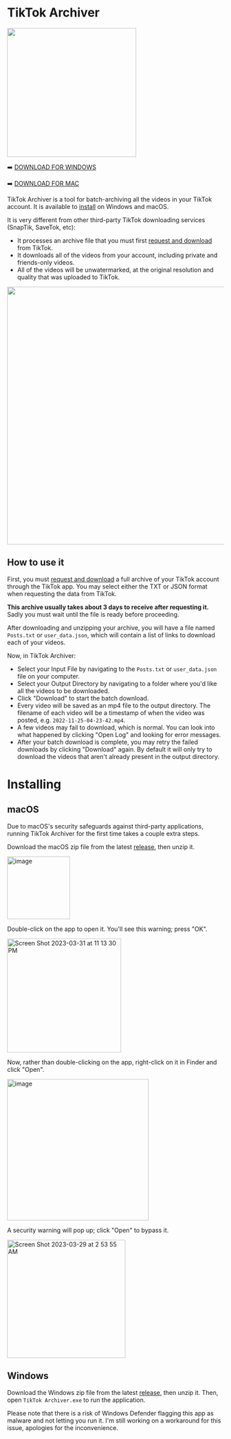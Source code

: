 # TikTok Archiver

<img src="https://user-images.githubusercontent.com/4122172/228493320-78a140b0-7a25-4ed9-9afc-4a815b93fe84.png" width=300>

:arrow_right: [DOWNLOAD FOR WINDOWS](https://github.com/aengelberg/tiktok-archiver/releases/download/0.0.9/TikTok.Archiver-0.0.9-windows-amd64.zip)

:arrow_right: [DOWNLOAD FOR MAC](https://github.com/aengelberg/tiktok-archiver/releases/download/0.0.9/TikTok.Archiver-0.0.9-macos-amd64.zip)

TikTok Archiver is a tool for batch-archiving all the videos in your TikTok account. It is available to [install](#installing) on Windows and macOS.

It is very different from other third-party TikTok downloading services (SnapTik, SaveTok, etc):

* It processes an archive file that you must first [request and download](https://support.tiktok.com/en/account-and-privacy/personalized-ads-and-data/requesting-your-data) from TikTok.
* It downloads all of the videos from your account, including private and friends-only videos.
* All of the videos will be unwatermarked, at the original resolution and quality that was uploaded to TikTok.

<img width=600 src="https://user-images.githubusercontent.com/4122172/229311721-6d170f0f-c9f3-4162-81b1-58f8a28c2b01.png">

## How to use it

First, you must [request and download](https://support.tiktok.com/en/account-and-privacy/personalized-ads-and-data/requesting-your-data) a full archive of your TikTok account through the TikTok app. You may select either the TXT or JSON format when requesting the data from TikTok.

**This archive usually takes about 3 days to receive after requesting it.** Sadly you must wait until the file is ready before proceeding.

After downloading and unzipping your archive, you will have a file named `Posts.txt` or `user_data.json`, which will contain a list of links to download each of your videos.

Now, in TikTok Archiver:

* Select your Input File by navigating to the `Posts.txt` or `user_data.json` file on your computer.
* Select your Output Directory by navigating to a folder where you'd like all the videos to be downloaded.
* Click "Download" to start the batch download.
* Every video will be saved as an mp4 file to the output directory. The filename of each video will be a timestamp of when the video was posted, e.g. `2022-11-25-04-23-42.mp4`.
* A few videos may fail to download, which is normal. You can look into what happened by clicking "Open Log" and looking for error messages.
* After your batch download is complete, you may retry the failed downloads by clicking "Download" again. By default it will only try to download the videos that aren't already present in the output directory.

# Installing

## macOS

Due to macOS's security safeguards against third-party applications, running TikTok Archiver for the first time takes a couple extra steps.

Download the macOS zip file from the latest [release](https://github.com/aengelberg/tiktok-archiver/releases/latest), then unzip it.

<img width="146" alt="image" src="https://user-images.githubusercontent.com/4122172/228495873-4a83553e-9968-4015-9586-083fb911639b.png">

Double-click on the app to open it. You'll see this warning; press "OK".

<img width="265" alt="Screen Shot 2023-03-31 at 11 13 30 PM" src="https://user-images.githubusercontent.com/4122172/229269100-2202ecdb-5b2a-48e9-b5ba-12699395d7a8.png">

Now, rather than double-clicking on the app, right-click on it in Finder and click "Open".

<img width="329" alt="image" src="https://user-images.githubusercontent.com/4122172/229268919-2efdd37a-4d96-4a61-9b93-a74b8dbed2cc.png">

A security warning will pop up; click "Open" to bypass it.

<img width="275" alt="Screen Shot 2023-03-29 at 2 53 55 AM" src="https://user-images.githubusercontent.com/4122172/229268972-8c3b073d-aad3-49b1-a4a0-1734b0fdd13c.png">

## Windows

Download the Windows zip file from the latest [release](https://github.com/aengelberg/tiktok-archiver/releases/latest), then unzip it. Then, open `TikTok Archiver.exe` to run the application.

Please note that there is a risk of Windows Defender flagging this app as malware and not letting you run it. I'm still working on a workaround for this issue, apologies for the inconvenience.
